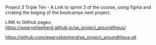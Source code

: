 Project 3 Triple Ten - A Link to sprint 3 of the course, using figma and crrating the beging of the bootcamps next project.

LINK to GitHub pages: https://wearyshepherd.github.io/se_project_aroundtheus/

https://github.com/wearyshepherd/se_project_aroundtheus.git

